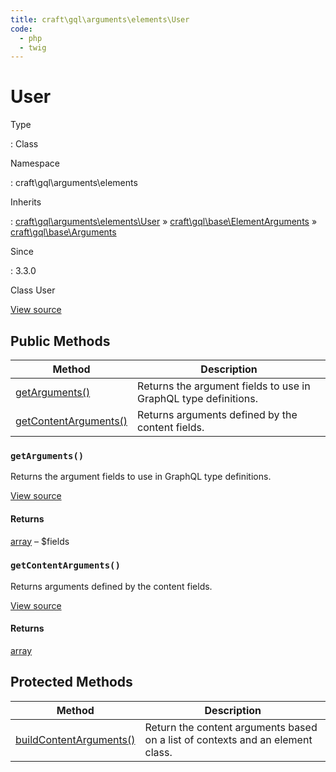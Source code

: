 ```yaml
---
title: craft\gql\arguments\elements\User
code:
  - php
  - twig
---
```


# User

Type

:   Class

Namespace

:   craft\gql\arguments\elements

Inherits

:   [craft\gql\arguments\elements\User](craft-gql-arguments-elements-user.md) &raquo;
[craft\gql\base\ElementArguments](craft-gql-base-elementarguments.md) &raquo;
[craft\gql\base\Arguments](craft-gql-base-arguments.md)

Since

:   3.3.0



Class User





[View source](https://github.com/craftcms/cms/blob/master/src/gql/arguments/elements/User.php)






## Public Methods

| Method                                                                                   | Description
| ---------------------------------------------------------------------------------------- | ---------------------------------------------------------------
| [getArguments()](craft-gql-arguments-elements-user.md#method-getarguments)               | Returns the argument fields to use in GraphQL type definitions.
| [getContentArguments()](craft-gql-arguments-elements-user.md#method-getcontentarguments) | Returns arguments defined by the content fields.

### `getArguments()`





Returns the argument fields to use in GraphQL type definitions.








[View source](https://github.com/craftcms/cms/blob/master/src/gql/arguments/elements/User.php#L28-L62)



#### Returns

[array](http://php.net/language.types.array) – $fields



### `getContentArguments()`





Returns arguments defined by the content fields.








[View source](https://github.com/craftcms/cms/blob/master/src/gql/arguments/elements/User.php#L67-L82)



#### Returns

[array](http://php.net/language.types.array)





## Protected Methods

| Method                                                                                                                    | Description
| ------------------------------------------------------------------------------------------------------------------------- | ------------------------------------------------------------------------------
| [buildContentArguments()](craft-gql-base-arguments.md#method-buildcontentarguments "Defined by craft\gql\base\Arguments") | Return the content arguments based on a list of contexts and an element class.






